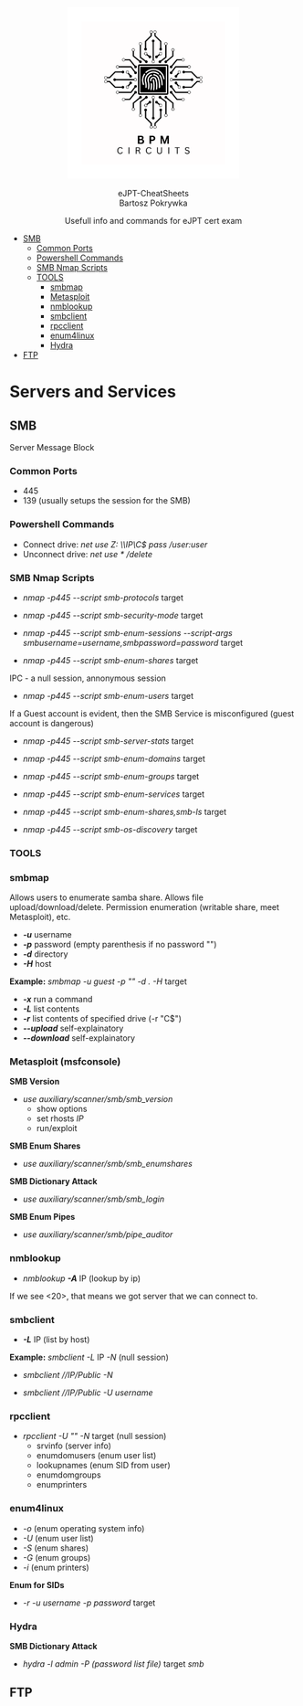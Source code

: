 <p align="center">
    <img src="LogoBiggerBW.png" alt="BPM Circuits" width="300" />
</p>

<p align="center">
  eJPT-CheatSheets<br>
  Bartosz Pokrywka
</p>

<p align="center">
    Usefull info and commands for eJPT cert exam
</p>

- [SMB](#smb)
  - [Common Ports](#common-ports)
  - [Powershell Commands](#powershell-commands)
  - [SMB Nmap Scripts](#smb-nmap-scripts)
  - [TOOLS](#tools)
    - [smbmap](#smbmap)
    - [Metasploit](#metasploit-msfconsole)
    - [nmblookup](#nmblookup)
    - [smbclient](#smbclient)
    - [rpcclient](#rpcclient)
    - [enum4linux](#enum4linux)
    - [Hydra](#hydra)
- [FTP](#ftp)

# Servers and Services

## SMB
Server Message Block
### Common Ports
- 445 
- 139 (usually setups the session for the SMB)

### Powershell Commands
- Connect drive: *net use Z:  \\\IP\C$ pass /user:user*
- Unconnect drive: *net use * /delete*

### SMB Nmap Scripts
- *nmap -p445 --script smb-protocols* target

- *nmap -p445 --script smb-security-mode* target

- *nmap -p445 --script smb-enum-sessions --script-args smbusername=username,smbpassword=password* target

- *nmap -p445 --script smb-enum-shares* target

IPC - a null session, annonymous session

- *nmap -p445 --script smb-enum-users* target

If a Guest account is evident, then the SMB Service is misconfigured (guest account is dangerous)

- *nmap -p445 --script smb-server-stats* target

- *nmap -p445 --script smb-enum-domains* target

- *nmap -p445 --script smb-enum-groups* target

- *nmap -p445 --script smb-enum-services* target

- *nmap -p445 --script smb-enum-shares,smb-ls* target

- *nmap -p445 --script smb-os-discovery* target


### TOOLS

### smbmap
Allows users to enumerate samba share.
Allows file upload/download/delete.
Permission enumeration (writable share, meet Metasploit), etc.

- ***-u*** username
- ***-p*** password (empty parenthesis if no password "") 
- ***-d*** directory
- ***-H*** host

**Example:** *smbmap -u guest -p "" -d . -H* target

- ***-x*** run a command
- ***-L*** list contents
- ***-r*** list contents of specified drive (-r "C$")
- ***--upload*** self-explainatory
- ***--download*** self-explainatory

### Metasploit (msfconsole)

**SMB Version**

- *use auxiliary/scanner/smb/smb_version*
  - show options
  - set rhosts *IP*
  - run/exploit

**SMB Enum Shares**

- *use auxiliary/scanner/smb/smb_enumshares*

**SMB Dictionary Attack**

- *use auxiliary/scanner/smb/smb_login*

**SMB Enum Pipes**

- *use auxiliary/scanner/smb/pipe_auditor*



### nmblookup

- *nmblookup **-A*** IP (lookup by ip)

If we see <20>, that means we got server that we can connect to.

### smbclient

- ***-L*** IP (list by host)

**Example:** *smbclient -L* IP *-N* (null session)

- *smbclient //IP/Public -N*

- *smbclient //IP/Public -U username*

### rpcclient

- *rpcclient -U "" -N* target (null session)
  - srvinfo (server info)
  - enumdomusers (enum user list)
  - lookupnames (enum SID from user)
  - enumdomgroups
  - enumprinters

### enum4linux
- *-o* (enum operating system info)
- *-U* (enum user list)
- *-S* (enum shares)
- *-G* (enum groups)
- *-i* (enum printers)

**Enum for SIDs**

- *-r -u username -p password* target

### Hydra

**SMB Dictionary Attack**

- *hydra -l admin -P (password list file)* target *smb*

## FTP
